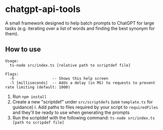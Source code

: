 # chatgpt-api-tools
A small framework designed to help batch prompts to ChatGPT for large tasks (e.g. iterating over a list of words and finding the best synonym for them).

## How to use

```
Usage:
  ts-node src/index.ts [relative path to scriptdef file]

Flags:
  -h                 -- Shows this help screen
  -l [milliseconds]  -- Adds a delay (in MS) to requests to prevent rate limiting (default: 1000)
```


1. Run `npm install`
2. Create a new "scriptdef" under `src/scriptdefs` (use `template.ts` for guidance)
    i. Add paths to files required by your script to `requiredFiles` and they'll be ready to use when generating the prompts
3. Run the scriptdef with the following command: `ts-node src/index.ts [path to scripdef file]`